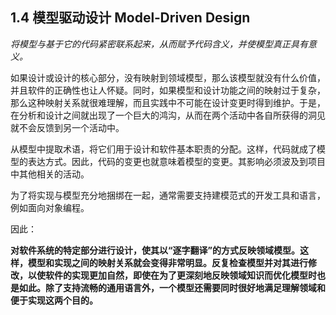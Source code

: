 ## 1.4 模型驱动设计 Model‐Driven Design

*将模型与基于它的代码紧密联系起来，从而赋予代码含义，并使模型真正具有意义。*

如果设计或设计的核心部分，没有映射到领域模型，那么该模型就没有什么价值，并且软件的正确性也让人怀疑。同时，如果模型和设计功能之间的映射过于复杂，那么这种映射关系就很难理解，而且实践中不可能在设计变更时得到维护。于是，在分析和设计之间就出现了一个巨大的鸿沟，从而在两个活动中各自所获得的洞见就不会反馈到另一个活动中。

从模型中提取术语，将它们用于设计和软件基本职责的分配。这样，代码就成了模型的表达方式。因此，代码的变更也就意味着模型的变更。其影响必须波及到项目中其他相关的活动。

为了将实现与模型充分地捆绑在一起，通常需要支持建模范式的开发工具和语言，例如面向对象编程。

因此：

**对软件系统的特定部分进行设计，使其以“逐字翻译”的方式反映领域模型。这样，模型和实现之间的映射关系就会变得非常明显。反复检查模型并对其进行修改，以使软件的实现更加自然，即使在为了更深刻地反映领域知识而优化模型时也是如此。除了支持流畅的通用语言外，一个模型还需要同时很好地满足理解领域和便于实现这两个目的。**


